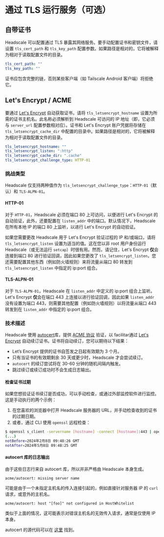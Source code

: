 # 通过 TLS 运行服务（可选）

## 自带证书

Headscale 可以配置通过 TLS 暴露其网络服务。要手动配置证书和密钥文件，请设置 `tls_cert_path` 和 `tls_key_path` 配置参数。如果路径是相对的，它将被解释为相对于读取配置文件的目录。

```yaml title="config.yaml"
tls_cert_path: ""
tls_key_path: ""
```

证书应包含完整的链，否则某些客户端（如 Tailscale Android 客户端）将拒绝它。

## Let's Encrypt / ACME

要通过 [Let's Encrypt](https://letsencrypt.org/) 自动获取证书，请将 `tls_letsencrypt_hostname` 设置为所需的证书主机名。此名称必须解析到 Headscale 可访问的 IP 地址（即，它必须与 `server_url` 配置参数相对应）。证书和 Let's Encrypt 账户凭据将存储在 `tls_letsencrypt_cache_dir` 中配置的目录中。如果路径是相对的，它将被解释为相对于读取配置文件的目录。

```yaml title="config.yaml"
tls_letsencrypt_hostname: ""
tls_letsencrypt_listen: ":http"
tls_letsencrypt_cache_dir: ".cache"
tls_letsencrypt_challenge_type: HTTP-01
```

### 挑战类型

Headscale 仅支持两种值作为 `tls_letsencrypt_challenge_type`：`HTTP-01`（默认）和 `TLS-ALPN-01`。

#### HTTP-01

对于 `HTTP-01`，Headscale 必须在端口 80 上可访问，以便进行 Let's Encrypt 的自动验证，此外，还要配置在 `listen_addr` 中的端口。默认情况下，Headscale 在所有本地 IP 的端口 80 上监听，以进行 Let's Encrypt 的自动验证。

如果您需要更改 Headscale 用于 Let's Encrypt 验证过程的 IP 和/或端口，请将 `tls_letsencrypt_listen` 设置为适当的值。这在您以非 root 用户身份运行 Headscale（或无法运行 `setcap`）时很有用。然而，请记住，Let's Encrypt **仅**会连接到端口 80 进行验证回调，因此如果您更改了 `tls_letsencrypt_listen`，您还需要配置其他东西（例如防火墙规则）来将流量从端口 80 转发到 `tls_letsencrypt_listen` 中指定的 ip:port 组合。

#### TLS-ALPN-01

对于 `TLS-ALPN-01`，Headscale 在 `listen_addr` 中定义的 ip:port 组合上监听。Let's Encrypt **仅**会在端口 443 上连接以进行验证回调，因此如果 `listen_addr` 没有设置为端口 443，则需要其他配置（例如防火墙规则）以将流量从端口 443 转发到在 `listen_addr` 中指定的 ip:port 组合。

### 技术描述

Headscale 使用 [autocert](https://pkg.go.dev/golang.org/x/crypto/acme/autocert)库，提供 [ACME 协议](https://en.wikipedia.org/wiki/Automatic_Certificate_Management_Environment) 验证，以 facilitar通过 [Let's Encrypt](https://letsencrypt.org/about/) 自动续订证书。证书将自动续订，您可以期待以下结果：

- Let’s Encrypt 提供的证书自签发之日起有效期为 3 个月。
- 只有当证书的有效期剩余 30 天或更少时，Headscale 才会尝试续订。
- `autocert` 的续订尝试将在 30-60 分钟的随机间隔内触发。
- 跳过续订或续订成功时不会生成日志输出。

#### 检查证书过期

如果您想验证证书续订是否成功，可以手动检查，或通过外部监控软件进行监控。这是手动执行的两个示例：

1. 在您喜欢的浏览器中打开 Headscale 服务器的 URL，并手动检查收到的证书的过期日期。
2. 或者，通过 CLI 使用 `openssl` 远程检查：

```bash
$ openssl s_client -servername [hostname] -connect [hostname]:443 | openssl x509 -noout -dates
(...)
notBefore=2024年2月8日 09:48:26 GMT
notAfter=2024年5月8日 09:48:25 GMT
```

#### autocert 库的日志输出

由于这些日志行来自 autocert 库，所以并非严格由 Headscale 本身生成。

```plaintext
acme/autocert: missing server name
```

可能是由于一个未指定主机名的传入连接引起的，例如直接针对服务器 IP 的 `curl` 请求，或意外的主机名。

```plaintext
acme/autocert: host "[foo]" not configured in HostWhitelist
```

类似于上面的情况，这可能表示对错误主机名的无效传入请求，通常是仅使用 IP 本身。

autocert 的源代码可以在 [这里](https://cs.opensource.google/go/x/crypto/+/refs/tags/v0.19.0:acme/autocert/autocert.go) 找到。
